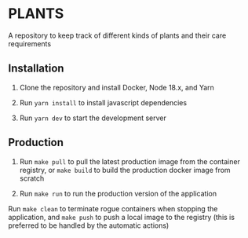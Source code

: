 # PLANTS

A repository to keep track of different kinds of plants and their care requirements

## Installation

1. Clone the repository and install Docker, Node 18.x, and Yarn

2. Run `yarn install` to install javascript dependencies

3. Run `yarn dev` to start the development server

## Production

1. Run `make pull` to pull the latest production image from the container registry, or `make build` to build the production docker image from scratch

2. Run `make run` to run the production version of the application

Run `make clean` to terminate rogue containers when stopping the application, and `make push` to push a local image to the registry (this is preferred to be handled by the automatic actions)
